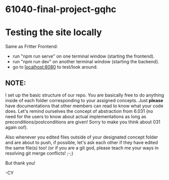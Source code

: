 # 61040-final-project-gqhc

# Testing the site locally

Same as Fritter Frontend:
* run "npm run serve" on one terminal window (starting the frontend).
* run "npm run dev" on another terminal window (starting the backend).
* go to [localhost:8080](localhost:8080) to test/look around.

## NOTE:

I set up the basic structure of our repo. You are basically free to do anything inside of each folder corresponding to your assigned concepts. Just **please** have documentations that other members can read to know what your code does. Let's remind ourselves the concept of abstraction from 6.031 (no need for the users to know about actual implementations as long as preconditions/postconditions are given! Sorry to make you think about 031 again oof). 

Also whenever you edited files outside of your designated concept folder and are about to push, if possible, let's ask each other if they have edited the same file(s) too! (or if you are a git god, please teach me your ways in resolving git merge conflicts! ;-;)

But thank you!

-CY